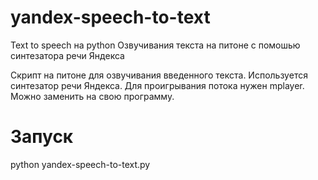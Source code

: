 # yandex-speech-to-text

Text to speech на python
Озвучивания  текста на питоне с помошью синтезатора речи Яндекса

Скрипт на питоне для озвучивания введенного текста. Используется синтезатор речи Яндекса. Для проигрывания потока нужен mplayer. Можно заменить на свою программу.

# Запуск 

python yandex-speech-to-text.py
